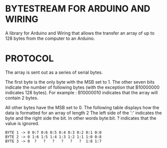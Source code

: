 BYTESTREAM FOR ARDUINO AND WIRING
======================

A library for Arduino and Wiring that allows the transfer an array of up to 128 bytes from the computer to an Arduino.

PROTOCOL
=======================
The array is sent out as a series of serial bytes. 

The first byte is the only byte with the MSB set to 1. The other seven bits indicate the number of following bytes (with the exception that B10000000 indicates 128 bytes). For example : B10000010 indicates that the array will contain 2 bytes.

All other bytes have the MSB set to 0. The following table displays how the data is formatted for an array of length 2
The left side of the ':' indicates the byte and the right side the bit. In other words byte:bit.
? indicates that the value is ignored.

```
BYTE 1 -> 0 0:7 0:6 0:5 0:4 0:3 0:2 0:1 0:0 
BYTE 2 -> 0 1:6 1:5 1:4 1:3 1:2 1:1 1:0 0:8
BYTE 3 -> 0  ?   ?   ?   ?   ?   ?  1:8 1:7
```